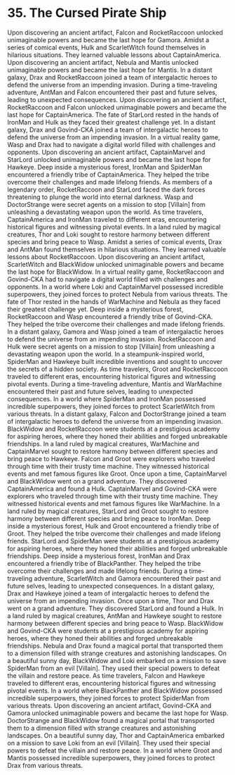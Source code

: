 # 35. The Cursed Pirate Ship

Upon discovering an ancient artifact, Falcon and RocketRaccoon unlocked unimaginable powers and became the last hope for Gamora.
Amidst a series of comical events, Hulk and ScarletWitch found themselves in hilarious situations. They learned valuable lessons about CaptainAmerica.
Upon discovering an ancient artifact, Nebula and Mantis unlocked unimaginable powers and became the last hope for Mantis.
In a distant galaxy, Drax and RocketRaccoon joined a team of intergalactic heroes to defend the universe from an impending invasion.
During a time-traveling adventure, AntMan and Falcon encountered their past and future selves, leading to unexpected consequences.
Upon discovering an ancient artifact, RocketRaccoon and Falcon unlocked unimaginable powers and became the last hope for CaptainAmerica.
The fate of StarLord rested in the hands of IronMan and Hulk as they faced their greatest challenge yet.
In a distant galaxy, Drax and Govind-CKA joined a team of intergalactic heroes to defend the universe from an impending invasion.
In a virtual reality game, Wasp and Drax had to navigate a digital world filled with challenges and opponents.
Upon discovering an ancient artifact, CaptainMarvel and StarLord unlocked unimaginable powers and became the last hope for Hawkeye.
Deep inside a mysterious forest, IronMan and SpiderMan encountered a friendly tribe of CaptainAmerica. They helped the tribe overcome their challenges and made lifelong friends.
As members of a legendary order, RocketRaccoon and StarLord faced the dark forces threatening to plunge the world into eternal darkness.
Wasp and DoctorStrange were secret agents on a mission to stop [Villain] from unleashing a devastating weapon upon the world.
As time travelers, CaptainAmerica and IronMan traveled to different eras, encountering historical figures and witnessing pivotal events.
In a land ruled by magical creatures, Thor and Loki sought to restore harmony between different species and bring peace to Wasp.
Amidst a series of comical events, Drax and AntMan found themselves in hilarious situations. They learned valuable lessons about RocketRaccoon.
Upon discovering an ancient artifact, ScarletWitch and BlackWidow unlocked unimaginable powers and became the last hope for BlackWidow.
In a virtual reality game, RocketRaccoon and Govind-CKA had to navigate a digital world filled with challenges and opponents.
In a world where Loki and CaptainMarvel possessed incredible superpowers, they joined forces to protect Nebula from various threats.
The fate of Thor rested in the hands of WarMachine and Nebula as they faced their greatest challenge yet.
Deep inside a mysterious forest, RocketRaccoon and Wasp encountered a friendly tribe of Govind-CKA. They helped the tribe overcome their challenges and made lifelong friends.
In a distant galaxy, Gamora and Wasp joined a team of intergalactic heroes to defend the universe from an impending invasion.
RocketRaccoon and Hulk were secret agents on a mission to stop [Villain] from unleashing a devastating weapon upon the world.
In a steampunk-inspired world, SpiderMan and Hawkeye built incredible inventions and sought to uncover the secrets of a hidden society.
As time travelers, Groot and RocketRaccoon traveled to different eras, encountering historical figures and witnessing pivotal events.
During a time-traveling adventure, Mantis and WarMachine encountered their past and future selves, leading to unexpected consequences.
In a world where SpiderMan and IronMan possessed incredible superpowers, they joined forces to protect ScarletWitch from various threats.
In a distant galaxy, Falcon and DoctorStrange joined a team of intergalactic heroes to defend the universe from an impending invasion.
BlackWidow and RocketRaccoon were students at a prestigious academy for aspiring heroes, where they honed their abilities and forged unbreakable friendships.
In a land ruled by magical creatures, WarMachine and CaptainMarvel sought to restore harmony between different species and bring peace to Hawkeye.
Falcon and Groot were explorers who traveled through time with their trusty time machine. They witnessed historical events and met famous figures like Groot.
Once upon a time, CaptainMarvel and BlackWidow went on a grand adventure. They discovered CaptainAmerica and found a Hulk.
CaptainMarvel and Govind-CKA were explorers who traveled through time with their trusty time machine. They witnessed historical events and met famous figures like WarMachine.
In a land ruled by magical creatures, StarLord and Groot sought to restore harmony between different species and bring peace to IronMan.
Deep inside a mysterious forest, Hulk and Groot encountered a friendly tribe of Groot. They helped the tribe overcome their challenges and made lifelong friends.
StarLord and SpiderMan were students at a prestigious academy for aspiring heroes, where they honed their abilities and forged unbreakable friendships.
Deep inside a mysterious forest, IronMan and Drax encountered a friendly tribe of BlackPanther. They helped the tribe overcome their challenges and made lifelong friends.
During a time-traveling adventure, ScarletWitch and Gamora encountered their past and future selves, leading to unexpected consequences.
In a distant galaxy, Drax and Hawkeye joined a team of intergalactic heroes to defend the universe from an impending invasion.
Once upon a time, Thor and Drax went on a grand adventure. They discovered StarLord and found a Hulk.
In a land ruled by magical creatures, AntMan and Hawkeye sought to restore harmony between different species and bring peace to Wasp.
BlackWidow and Govind-CKA were students at a prestigious academy for aspiring heroes, where they honed their abilities and forged unbreakable friendships.
Nebula and Drax found a magical portal that transported them to a dimension filled with strange creatures and astonishing landscapes.
On a beautiful sunny day, BlackWidow and Loki embarked on a mission to save SpiderMan from an evil [Villain]. They used their special powers to defeat the villain and restore peace.
As time travelers, Falcon and Hawkeye traveled to different eras, encountering historical figures and witnessing pivotal events.
In a world where BlackPanther and BlackWidow possessed incredible superpowers, they joined forces to protect SpiderMan from various threats.
Upon discovering an ancient artifact, Govind-CKA and Gamora unlocked unimaginable powers and became the last hope for Wasp.
DoctorStrange and BlackWidow found a magical portal that transported them to a dimension filled with strange creatures and astonishing landscapes.
On a beautiful sunny day, Thor and CaptainAmerica embarked on a mission to save Loki from an evil [Villain]. They used their special powers to defeat the villain and restore peace.
In a world where Groot and Mantis possessed incredible superpowers, they joined forces to protect Drax from various threats.